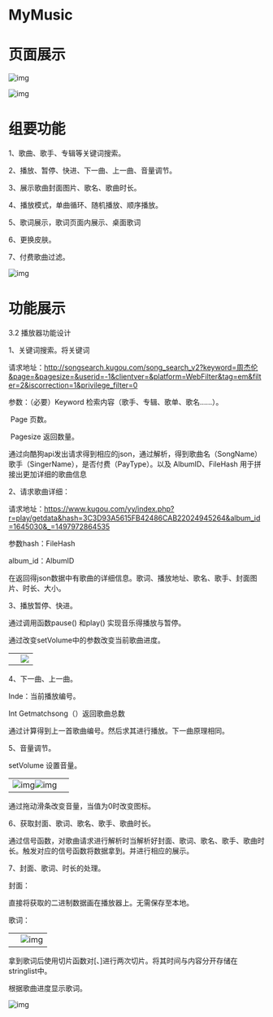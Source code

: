 # MyMusic

# 页面展示

![img](https://github.com/hallow-pag/MyMusic/raw/master/src/1.png)

![img](https://github.com/hallow-pag/MyMusic/raw/master/src/2.png)

# 组要功能

1、歌曲、歌手、专辑等关键词搜索。

2、播放、暂停、快进、下一曲、上一曲、音量调节。

3、展示歌曲封面图片、歌名、歌曲时长。

4、播放模式，单曲循环、随机播放、顺序播放。

5、歌词展示，歌词页面内展示、桌面歌词

6、更换皮肤。

7、付费歌曲过滤。

![img](https://github.com/hallow-pag/MyMusic/raw/master/src/7.png)



# 功能展示



3.2 播放器功能设计

1、关键词搜索。将关键词

请求地址：http://songsearch.kugou.com/song_search_v2?keyword=周杰伦&page=&pagesize=&userid=-1&clientver=&platform=WebFilter&tag=em&filter=2&iscorrection=1&privilege_filter=0

参数：（必要）Keyword 检索内容（歌手、专辑、歌单、歌名……）。

​      Page 页数。

​      Pagesize 返回数量。

通过向酷狗api发出请求得到相应的json，通过解析，得到歌曲名（SongName）歌手（SingerName），是否付费（PayType）。以及  AlbumID、FileHash 用于拼接出更加详细的歌曲信息

2、请求歌曲详细：

请求地址：https://www.kugou.com/yy/index.php?r=play/getdata&hash=3C3D93A5615FB42486CAB22024945264&album_id=1645030&_=1497972864535

参数hash：FileHash

  album_id：AlbumID

在返回得json数据中有歌曲的详细信息。歌词、播放地址、歌名、歌手、封面图片、时长、大小。

3、播放暂停、快进。

通过调用函数pause() 和play() 实现音乐得播放与暂停。

通过改变setVolume中的参数改变当前歌曲进度。

 

|      |                                                              |
| ---- | ------------------------------------------------------------ |
|      | ![](https://github.com/hallow-pag/MyMusic/raw/master/src/5.png) |


4、下一曲、上一曲。



Inde：当前播放编号。

Int Getmatchsong（）返回歌曲总数

通过计算得到上一首歌曲编号。然后求其进行播放。下一曲原理相同。

 

5、音量调节。

setVolume 设置音量。

 

|                                                              |      |
| ------------------------------------------------------------ | ---- |
| ![img](https://github.com/hallow-pag/MyMusic/raw/master/src/3.png)![img](https://github.com/hallow-pag/MyMusic/raw/master/src/4.png) |      |


  通过拖动滑条改变音量，当值为0时改变图标。



 

6、获取封面、歌词、歌名、歌手、歌曲时长。

通过信号函数，对歌曲请求进行解析时当解析好封面、歌词、歌名、歌手、歌曲时长。触发对应的信号函数将数据拿到。并进行相应的展示。

7、封面、歌词、时长的处理。

封面：

直接将获取的二进制数据画在播放器上。无需保存至本地。

歌词：

 

|      |                                                              |
| ---- | ------------------------------------------------------------ |
|      | ![img](https://github.com/hallow-pag/MyMusic/raw/master/src/6.png) |





拿到歌词后使用切片函数对[、]进行两次切片。将其时间与内容分开存储在stringlist中。

根据歌曲进度显示歌词。

![img](https://github.com/hallow-pag/MyMusic/raw/master/src/13.png)